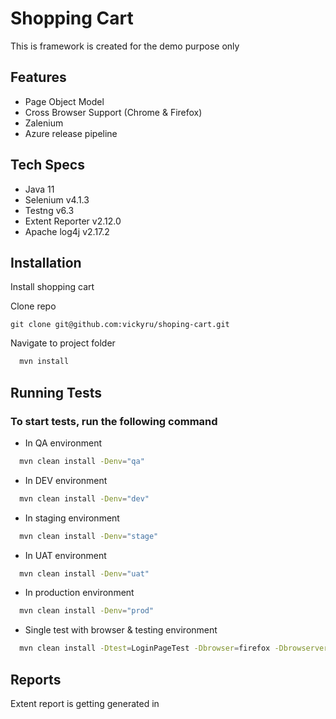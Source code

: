 
# Shopping Cart

This is framework is created for the demo purpose only


## Features

- Page Object Model
- Cross Browser Support (Chrome & Firefox)
- Zalenium
- Azure release pipeline


## Tech Specs
- Java 11
- Selenium v4.1.3
- Testng v6.3
- Extent Reporter v2.12.0
- Apache log4j v2.17.2
## Installation

Install shopping cart

Clone repo
```git
git clone git@github.com:vickyru/shoping-cart.git 
```
Navigate to project folder

```bash
  mvn install
```

## Running Tests

### To start tests, run the following command
- In QA environment

```bash
  mvn clean install -Denv="qa"
```

- In DEV environment

```bash
  mvn clean install -Denv="dev"
```

- In staging environment

```bash
  mvn clean install -Denv="stage"
```
- In UAT environment

```bash
  mvn clean install -Denv="uat"
```

- In production environment

```bash
  mvn clean install -Denv="prod"
```
- Single test with browser & testing environment 

```bash
  mvn clean install -Dtest=LoginPageTest -Dbrowser=firefox -Dbrowserversion=91.10
```

## Reports
Extent report is getting generated in 